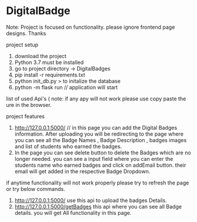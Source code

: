 # DigitalBadge  

Note: Project is focused on functionality. please ignore frontend page designs. Thanks

project setup  
1. download the project
2. Python 3.7 must be installed
3. go to project directory -> DigitalBadges
4. pip install -r requirements.txt
5. python init_db.py  > to initalize the database
6. python -m flask run // application will start

list of used Api's ( note: if any apy will not work please use copy paste the ure in the browser. 

project features

1. http://127.0.0.1:5000/     // in this page you can add the Digital Badges information. After uploading you will be redirecting to the page where you can see all the Badge Names , Badge Description , badges images and list of students who earned the badges.
2. In the page you can see delete button to delete the Badges which are no longer needed. you can see a input field where you can enter the students name who earned badges and click on addEmail button. their email will get added in the respective Badge Dropdown.

if anytime functionality will not work properly please try to refresh the page or try below commands.
1. http://127.0.0.1:5000/ use this api to upload the badges Details.
2. http://127.0.0.1:5000/getBadges this api where you can see all Badge details. you will get All functionality in this page.

